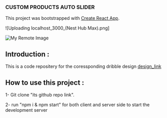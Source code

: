 ### CUSTOM PRODUCTS AUTO SLIDER
This project was bootstrapped with [Create React App](https://github.com/facebook/create-react-app).

![Uploading localhost_3000_(Nest Hub Max).png]

![My Remote Image](https://ibb.co/N7yQwDT?dl=0)

## Introduction :
This is a code repositery for the coressponding dribble design [design_link](shorturl.at/qLOTZ)

## How to use this project :
1- Git clone "its github repo link".

2- run "npm i & npm start" for both client and server side to start the development server  
